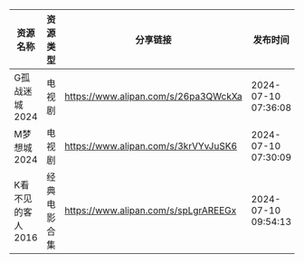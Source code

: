 | 资源名称        | 资源类型   | 分享链接                                 | 发布时间                |
| ----------- | ------ | ------------------------------------ | ------------------- |
| G孤战迷城2024   | 电视剧    | https://www.alipan.com/s/26pa3QWckXa | 2024-07-10 07:36:08 |
| M梦想城2024    | 电视剧    | https://www.alipan.com/s/3krVYvJuSK6 | 2024-07-10 07:30:09 |
| K看不见的客人2016 | 经典电影合集 | https://www.alipan.com/s/spLgrAREEGx | 2024-07-10 09:54:13 |
